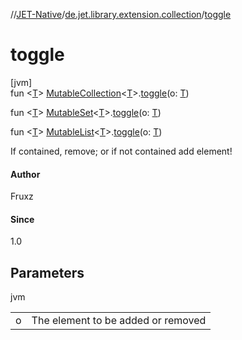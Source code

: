 //[JET-Native](../../index.md)/[de.jet.library.extension.collection](index.md)/[toggle](toggle.md)

# toggle

[jvm]\
fun &lt;[T](toggle.md)&gt; [MutableCollection](https://kotlinlang.org/api/latest/jvm/stdlib/kotlin.collections/-mutable-collection/index.html)&lt;[T](toggle.md)&gt;.[toggle](toggle.md)(o: [T](toggle.md))

fun &lt;[T](toggle.md)&gt; [MutableSet](https://kotlinlang.org/api/latest/jvm/stdlib/kotlin.collections/-mutable-set/index.html)&lt;[T](toggle.md)&gt;.[toggle](toggle.md)(o: [T](toggle.md))

fun &lt;[T](toggle.md)&gt; [MutableList](https://kotlinlang.org/api/latest/jvm/stdlib/kotlin.collections/-mutable-list/index.html)&lt;[T](toggle.md)&gt;.[toggle](toggle.md)(o: [T](toggle.md))

If contained, remove; or if not contained add element!

#### Author

Fruxz

#### Since

1.0

## Parameters

jvm

| | |
|---|---|
| o | The element to be added or removed |
